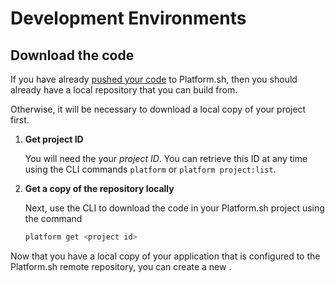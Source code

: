 # Development Environments

## Download the code

If you have already [pushed your code](/gettingstarted/own-code.md) to Platform.sh, then you should already have a local repository that you can build from.

Otherwise, it will be necessary to download a local copy of your project first.

<asciinema-player src="/videos/asciinema/local-copy.cast" preload=1 autoplay=1 loop=1></asciinema-player>

1. **Get project ID**

    You will need the your *project ID*. You can retrieve this ID at any time using the CLI commands `platform` or `platform project:list`.

2. **Get a copy of the repository locally**
    
    Next, use the CLI to download the code in your Platform.sh project using the command
    
    ```bash
    platform get <project id>
    ```

Now that you have a local copy of your application that is configured to the Platform.sh remote repository, you can create a new .

<div id = "buttons"></div>

<script>
    var navNextText = "I have downloaded the project code";
    var navButtons = {type: "navigation", prev: getPathObj("prev"), next: getPathObj("next", navNextText), div: "buttons"};
    makeButton(navButtons);
</script>
